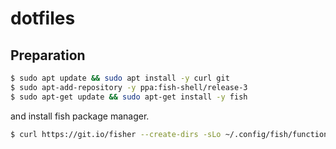 # dotfiles

## Preparation

```bash
$ sudo apt update && sudo apt install -y curl git
$ sudo apt-add-repository -y ppa:fish-shell/release-3
$ sudo apt-get update && sudo apt-get install -y fish
```

and install fish package manager.

```bash
$ curl https://git.io/fisher --create-dirs -sLo ~/.config/fish/functions/fisher.fish
```
